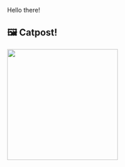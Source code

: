 Hello there!



## 🖼️ Catpost!

<sub>
    <img src="https://cdn2.thecatapi.com/images/4gf.gif" height="256">
</sub>

